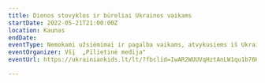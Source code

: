 ```yaml
---
title: Dienos stovyklos ir būreliai Ukrainos vaikams
startDate: 2022-05-21T21:00:00Z
location: Kaunas
endDate: 
eventType: Nemokami užsiėmimai ir pagalba vaikams, atvykusiems iš Ukrainos.
eventOrganizer: Všį  „Pilietinė medija"
eventUrl: https://ukrainiankids.lt/lt/?fbclid=IwAR2WUUVqHztAnLW1qu1b76KlLPk0WC4dPq8J7mdU7Phjat2ksM2x2FvHrH8

---
```

